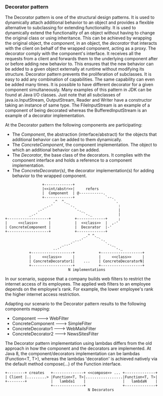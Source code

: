 ### Decorator pattern

The Decorator pattern is one of the structural design patterns. It is used to dynamically attach additional behavior
to an object and provides a flexible alternative to subclassing for extending functionality.
It is used to dynamically extend the functionality of an object without having to change the original class
or using inheritance. This can be achieved by wrapping the original object, the _component_, in an object,
the _decorator_ that interacts with the client on behalf of the wrapped component, acting as a proxy.
The decorator comply with the component's interface. It receives all the requests from a client and forwards them
to the underlying component after or before adding new behavior to. This ensures that the new behavior can be added
to a given object externally at runtime without modifying its structure.
Decorator pattern prevents the proliferation of subclasses. It is easy to add any combination of capabilities.
The same capability can even be added many times. It is possible to have different decorator for a given component simultaneously.
Many examples of this pattern in JDK can be found at Java I/O classes. Just note that all subclasses of java.io.InputStream,
OutputStream, Reader and Writer have a constructor taking an instance of same type. The FileInputStream is an example of
a component of being decorated whereas the BufferedInputStream is an example of a decorator implementation.

At the Decorator pattern the following components are participating:
* The _Component_, the abstraction (interface/abstract) for the objects that additional behavior can be added to them dynamically.
* The _ConcreteComponent_, the component implementation. The object to which an additional behavior can be added.
* The _Decorator_, the base class of the decorators. It complies with the component interface and holds a reference to a component implementation.
* The _ConcreteDecorator(s)_, the decorator implementation(s) for adding behavior to the wrapped component.

```
                 +-------------+
                 |<<int/abstr>>|     refers
                 |  Component  | @-----------.
                 +-------------+              `--.
                      .^  ^._                     `.
                  _.-'       `-.                    :
               .-'              `-._                |
           _.-'                     `-._            |
+-------------------+           +-------------+     ;
|     <<class>>     |           |  <<class>>  |  ,-'
| ConcreteComponent |           |  Decorator  |-'
+-------------------+           +-------------+
                                    _.^ ^._
                               _..-'       `-.
                          _..-'               `-._
                      ..-'                        `-._
           +-------------------+           +-------------------+
           |     <<class>>     |           |     <<class>>     |
           | ConcreteDecorator1|    ...    | ConcreteDecoratorN|
           +-------------------+           +-------------------+
                             N implementations
```

In our scenario, suppose that a company builds web filters to restrict the internet access of its employees.
The applied web filters to an employee depends on the employee's rank. For example, the lower employee's rank
the higher internet access restriction.

Adapting our scenario to the Decorator pattern results to the following components mapping:
* Component            --->   WebFilter
* ConcreteComponent    --->   SimpleFilter
* ConcreteDecorator1   --->   WebMailsFilter
* ConcreteDecorator2   --->   NewsSitesFilter


The Decorator pattern implementation using lambdas differs from the old approach in how the component and the decorators
are implemented. At Java 8, the component/decorators implementation can be lambdas (Function<T, T>), whereas the
lambdas 'decoration' is achieved natively via the default method compose(...) of the Function interface.

```
+--------+ creates   +--------------+ <<compose>> ... +--------------+
| Client |.........> |Function<T, T>|.................|Function<T, T>|
+--------+           |   lambda1    |                 |   lambdaN    |
                     +--------------+                 +--------------+
                                      N Decorators
```